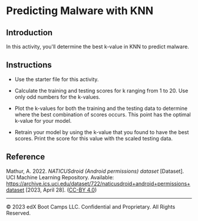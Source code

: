 # Predicting Malware with KNN

## Introduction

In this activity, you'll determine the best k-value in KNN to predict malware.

## Instructions

* Use the starter file for this activity.

* Calculate the training and testing scores for k ranging from 1 to 20. Use only odd numbers for the k-values.

* Plot the k-values for both the training and the testing data to determine where the best combination of scores occurs. This point has the optimal k-value for your model.

* Retrain your model by using the k-value that you found to have the best scores. Print the score for this value with the scaled testing data.

## Reference

Mathur, A. 2022. *NATICUSdroid (Android permissions) dataset* [Dataset]. UCI Machine Learning Repository. Available: https://archive.ics.uci.edu/dataset/722/naticusdroid+android+permissions+dataset [2023, April 28]. ([CC-BY 4.0](https://creativecommons.org/licenses/by/4.0/legalcode))

---

© 2023 edX Boot Camps LLC. Confidential and Proprietary. All Rights Reserved.
